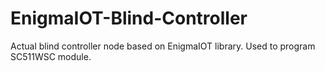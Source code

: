 # EnigmaIOT-Blind-Controller

Actual blind controller node based on EnigmaIOT library. Used to program SC511WSC module.
